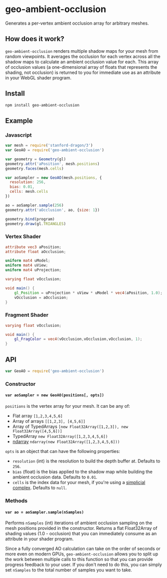 # geo-ambient-occlusion

Generates a per-vertex ambient occlusion array for arbitrary meshes.

## How does it work?

`geo-ambient-occlusion` renders multiple shadow maps for your mesh from random viewpoints. It averages the occlusion
for each vertex across all the shadow maps to calculate an ambient occlusion value for each. This array of occlusion
values (a one-dimensional array of floats that represents the shading, not occlusion) is returned to you for immediate
use as an attribute in your WebGL shader program.

## Install

```sh
npm install geo-ambient-occlusion
```

## Example

### Javascript
```js
var mesh = require('stanford-dragon/3')
var GeoAO = require('geo-ambient-occlusion')

var geometry = Geometry(gl)
geometry.attr('aPosition', mesh.positions)
geometry.faces(mesh.cells)

var aoSampler = new GeoAO(mesh.positions, {
  resolution: 256,
  bias: 0.01,
  cells: mesh.cells
})

ao = aoSampler.sample(256)
geometry.attr('aOcclusion', ao, {size: 1})

geometry.bind(program)
geometry.draw(gl.TRIANGLES)
```

### Vertex Shader
```glsl
attribute vec3 aPosition;
attribute float aOcclusion;

uniform mat4 uModel;
uniform mat4 uView;
uniform mat4 uProjection;

varying float vOcclusion;

void main() {
    gl_Position = uProjection * uView * uModel * vec4(aPosition, 1.0);
    vOcclusion = aOcclusion;
}
```

### Fragment Shader
```glsl
varying float vOcclusion;

void main() {
    gl_FragColor = vec4(vOcclusion,vOcclusion,vOcclusion, 1);
}
```

## API

```js
var GeoAO = require('geo-ambient-occlusion')
```

### Constructor

#### `var aoSampler = new GeoAO(positions[, opts])`

`positions` is the vertex array for your mesh. It can be any of:

* Flat array `[1,2,3,4,5,6]`
* Array of arrays `[[1,2,3], [4,5,6]]`
* Array of TypedArrays `[new Float32Array([1,2,3]), new Float32Array([4,5,6])]`
* TypedArray `new Float32Array([1,2,3,4,5,6])`
* [ndarray](https://www.npmjs.com/package/ndarray) `ndarray(new Float32Array([1,2,3,4,5,6]))`

`opts` is an object that can have the following properties:
* `resolution` (int) is the resolution to build the depth buffer at. Defaults to `256`.
* `bias` (float) is the bias applied to the shadow map while building the ambient occlusion data. Defaults to `0.01`.
* `cells` is the index data for your mesh, if you're using a [simplicial complex](https://github.com/mikolalysenko/simplicial-complex). Defaults to `null`.

### Methods

#### `var ao = aoSampler.sample(nSamples)`

Performs `nSamples` (int) iterations of ambient occlusion sampling on the mesh positions provided in the constructor.
Returns a flat Float32Array of shading values (1.0 - occlusion) that you can immediately consume as an attribute in your shader
program.

Since a fully converged AO calculation can take on the order of seconds or more even on modern GPUs, `geo-ambient-occlusion`
allows you to split up the work between multiple calls to this function so that you can provide progress feedback to
your user. If you don't need to do this, you can simply set `nSamples` to the total number of samples you want to take.
